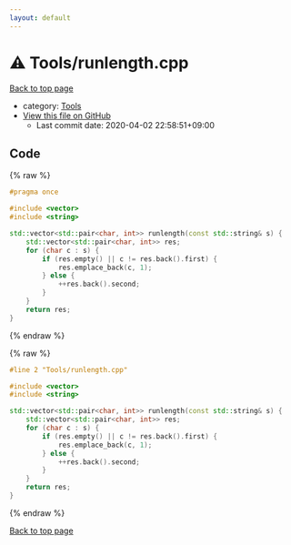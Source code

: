 ```yaml
---
layout: default
---
```


<!-- mathjax config similar to math.stackexchange -->
<script type="text/javascript" async
  src="https://cdnjs.cloudflare.com/ajax/libs/mathjax/2.7.5/MathJax.js?config=TeX-MML-AM_CHTML">
</script>
<script type="text/x-mathjax-config">
  MathJax.Hub.Config({
    TeX: { equationNumbers: { autoNumber: "AMS" }},
    tex2jax: {
      inlineMath: [ ['$','$'] ],
      processEscapes: true
    },
    "HTML-CSS": { matchFontHeight: false },
    displayAlign: "left",
    displayIndent: "2em"
  });
</script>

<script type="text/javascript" src="https://cdnjs.cloudflare.com/ajax/libs/jquery/3.4.1/jquery.min.js"></script>
<script src="https://cdn.jsdelivr.net/npm/jquery-balloon-js@1.1.2/jquery.balloon.min.js" integrity="sha256-ZEYs9VrgAeNuPvs15E39OsyOJaIkXEEt10fzxJ20+2I=" crossorigin="anonymous"></script>
<script type="text/javascript" src="../../assets/js/copy-button.js"></script>
<link rel="stylesheet" href="../../assets/css/copy-button.css" />


# :warning: Tools/runlength.cpp

<a href="../../index.html">Back to top page</a>

* category: <a href="../../index.html#8625e1de7be14c39b1d14dc03d822497">Tools</a>
* <a href="{{ site.github.repository_url }}/blob/master/Tools/runlength.cpp">View this file on GitHub</a>
    - Last commit date: 2020-04-02 22:58:51+09:00




## Code

<a id="unbundled"></a>
{% raw %}
```cpp
#pragma once

#include <vector>
#include <string>

std::vector<std::pair<char, int>> runlength(const std::string& s) {
    std::vector<std::pair<char, int>> res;
    for (char c : s) {
        if (res.empty() || c != res.back().first) {
            res.emplace_back(c, 1);
        } else {
            ++res.back().second;
        }
    }
    return res;
}

```
{% endraw %}

<a id="bundled"></a>
{% raw %}
```cpp
#line 2 "Tools/runlength.cpp"

#include <vector>
#include <string>

std::vector<std::pair<char, int>> runlength(const std::string& s) {
    std::vector<std::pair<char, int>> res;
    for (char c : s) {
        if (res.empty() || c != res.back().first) {
            res.emplace_back(c, 1);
        } else {
            ++res.back().second;
        }
    }
    return res;
}

```
{% endraw %}

<a href="../../index.html">Back to top page</a>

